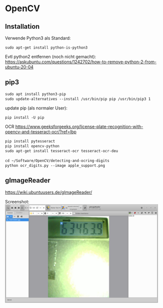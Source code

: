 # OpenCV
## Installation
Verwende Python3 als Standard:
```
sudo apt-get install python-is-python3
```
Evtl python2 entfernen (noch nicht gemacht):
https://askubuntu.com/questions/1242702/how-to-remove-python-2-from-ubuntu-20-04

## pip3
```
sudo apt install python3-pip
sudo update-alternatives --install /usr/bin/pip pip /usr/bin/pip3 1
```
update pip (als normaler User):
```
pip install -U pip
```
OCR https://www.geeksforgeeks.org/license-plate-recognition-with-opencv-and-tesseract-ocr/?ref=lbp
```
pip install pytesseract
pip install opencv-python
sudo apt-get install tesseract-ocr tesseract-ocr-deu 

cd ~/Software/OpenCV/detecting-and-ocring-digits
python ocr_digits.py --image apple_support.png
```
## gImageReader
https://wiki.ubuntuusers.de/gImageReader/

Screenshot: ![gImageReader](/assets/Bildschirmfoto_2022-02-20_16-49-37.png)
